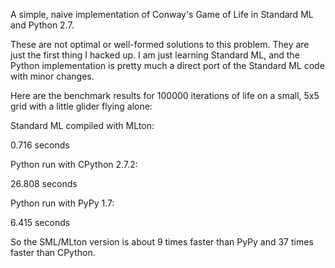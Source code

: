 A simple, naive implementation of Conway's Game of Life in
Standard ML and Python 2.7.

These are not optimal or well-formed solutions to this problem.
They are just the first thing I hacked up. I am just learning
Standard ML, and the Python implementation is pretty much
a direct port of the Standard ML code with minor changes.

Here are the benchmark results for 100000 iterations of life on
a small, 5x5 grid with a little glider flying alone:

Standard ML compiled with MLton:

0.716 seconds

Python run with CPython 2.7.2:

26.808 seconds

Python run with PyPy 1.7:

6.415 seconds

So the SML/MLton version is about 9 times faster than PyPy and 37
times faster than CPython.
